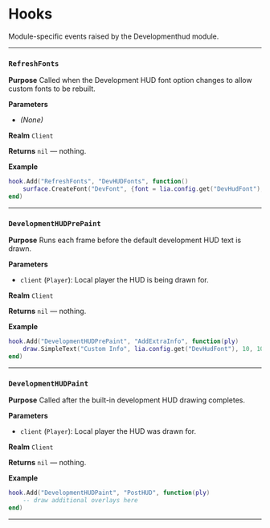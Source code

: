 # Hooks
Module-specific events raised by the Developmenthud module.

---
### `RefreshFonts`

**Purpose**
Called when the Development HUD font option changes to allow custom fonts to be rebuilt.

**Parameters**

* *(None)*

**Realm**
`Client`

**Returns**
`nil` — nothing.

**Example**

```lua
hook.Add("RefreshFonts", "DevHUDFonts", function()
    surface.CreateFont("DevFont", {font = lia.config.get("DevHudFont"), size = 18})
end)
```

---

### `DevelopmentHUDPrePaint`

**Purpose**
Runs each frame before the default development HUD text is drawn.

**Parameters**

* `client` (`Player`): Local player the HUD is being drawn for.

**Realm**
`Client`

**Returns**
`nil` — nothing.

**Example**

```lua
hook.Add("DevelopmentHUDPrePaint", "AddExtraInfo", function(ply)
    draw.SimpleText("Custom Info", lia.config.get("DevHudFont"), 10, 10, color_white)
end)
```

---

### `DevelopmentHUDPaint`

**Purpose**
Called after the built-in development HUD drawing completes.

**Parameters**

* `client` (`Player`): Local player the HUD was drawn for.

**Realm**
`Client`

**Returns**
`nil` — nothing.

**Example**

```lua
hook.Add("DevelopmentHUDPaint", "PostHUD", function(ply)
    -- draw additional overlays here
end)
```
---
